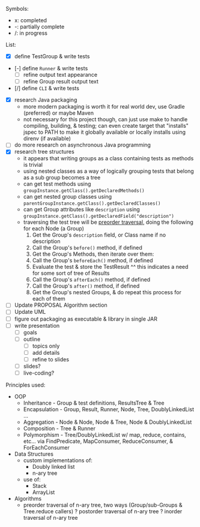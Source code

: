 Symbols:

- x: completed
- -: partially complete
- /: in progress


List:

- [x] define TestGroup & write tests
- [-] define `Runner` & write tests
  - [ ] refine output text appearance
  - [ ] refine Group result output text
- [/] define `CLI` & write tests
- [x] research Java packaging
  - more modern packaging is worth it for real world dev, use Gradle (preferred) or maybe Maven
  - not necessary for this project though, can just use make to handle compiling, building, & testing; can even create target that "installs" jspec to PATH to make it globally available or locally installs using direnv (if available)
- [ ] do more research on asynchronous Java programming
- [x] research tree structures
  - it appears that writing groups as a class containing tests as methods is trivial
  - using nested classes as a way of logically grouping tests that belong as a sub group becomes a tree
  - can get test methods using `groupInstance.getClass().getDeclaredMethods()`
  - can get nested group classes using `parentGroupInstance.getClass().getDeclaredClasses()`
  - can get Group attributes like `description` using `groupInstance.getClass().getDeclaredField("description")`
  - traversing the test tree will be [preorder traversal](http://cs360.cs.ua.edu/lectures-new/36%20Non-Binary%20Trees%20and%20Traversals.pdf), doing the following for each Node (a Group)
    1. Get the Group's `description` field, or Class name if no description
    2. Call the Group's `before()` method, if defined
    3. Get the Group's Methods, then iterate over them:
      1. Call the Group's `beforeEach()` method, if defined
      2. Evaluate the test & store the TestResult
        ^^ this indicates a need for some sort of tree of Results
      3. Call the Group's `afterEach()` method, if defined
    4. Call the Group's `after()` method, if defined
    5. Get the Group's nested Groups, & do repeat this process for each of them
- [ ] Update PROPOSAL Algorithm section
- [ ] Update UML
- [ ] figure out packaging as executable & library in single JAR
- [ ] write presentation
  - [ ] goals
  - [ ] outline
    - [ ] topics only
    - [ ] add details
    - [ ] refine to slides
  - [ ] slides?
  - [ ] live-coding?

Principles used:

- OOP
  - Inheritance - Group & test definitions, ResultsTree & Tree<T>
  - Encapsulation - Group, Result, Runner, Node<T>, Tree<T>, DoublyLinkedList<T> ...
  - Aggregation - Node<T> & Node<Result>, Node<T> & Tree<T>, Node<T> & DoublyLinkedList<T>
  - Composition - Tree<Result> & Runner
  - Polymorphism - Tree/DoublyLinkedList w/ map, reduce, contains, etc... via FindPredicate, MapConsumer, ReduceConsumer, & ForEachConsumer
- Data Structures
  - custom implementations of:
    - Doubly linked list
    - n-ary tree
  - use of:
    - Stack
    - ArrayList
- Algorithms
  - preorder traversal of n-ary tree, two ways (Group/sub-Groups & Tree<T>.reduce callers)
  ? postorder traversal of n-ary tree
  ? inorder traversal of n-ary tree
